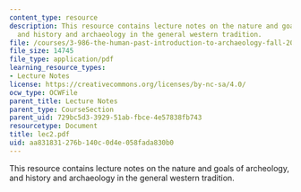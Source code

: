 ```yaml
---
content_type: resource
description: This resource contains lecture notes on the nature and goals of archeology,
  and history and archaeology in the general western tradition.
file: /courses/3-986-the-human-past-introduction-to-archaeology-fall-2006/aa831831276b140c0d4e058fada830b0_lec2.pdf
file_size: 14745
file_type: application/pdf
learning_resource_types:
- Lecture Notes
license: https://creativecommons.org/licenses/by-nc-sa/4.0/
ocw_type: OCWFile
parent_title: Lecture Notes
parent_type: CourseSection
parent_uid: 729bc5d3-3929-51ab-fbce-4e57838fb743
resourcetype: Document
title: lec2.pdf
uid: aa831831-276b-140c-0d4e-058fada830b0
---
```

This resource contains lecture notes on the nature and goals of archeology, and history and archaeology in the general western tradition.